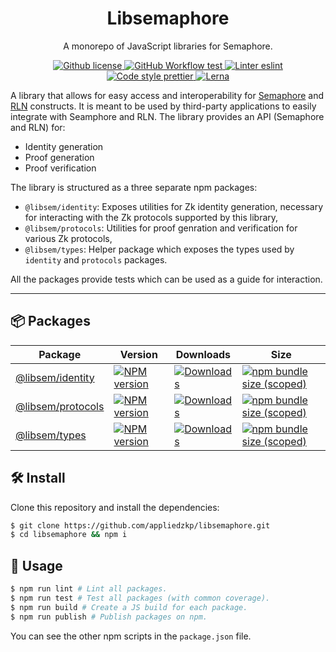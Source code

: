 <p align="center">
    <h1 align="center">
        Libsemaphore
    </h1>
    <p align="center">A monorepo of JavaScript libraries for Semaphore.</p>
</p>

<p align="center">
    <a href="https://github.com/appliedzkp/libsemaphore/blob/master/LICENSE">
        <img alt="Github license" src="https://img.shields.io/github/license/appliedzkp/libsemaphore.svg?style=flat-square">
    </a>
    <a href="https://github.com/appliedzkp/libsemaphore/actions?query=workflow%3Atest">
        <img alt="GitHub Workflow test" src="https://img.shields.io/github/workflow/status/appliedzkp/libsemaphore/test?label=test&style=flat-square&logo=github">
    </a>
    <a href="https://eslint.org/">
        <img alt="Linter eslint" src="https://img.shields.io/badge/linter-eslint-8080f2?style=flat-square&logo=eslint">
    </a>
    <a href="https://prettier.io/">
        <img alt="Code style prettier" src="https://img.shields.io/badge/code%20style-prettier-f8bc45?style=flat-square&logo=prettier">
    </a>
    <a href="https://lerna.js.org/">
        <img alt="Lerna" src="https://img.shields.io/badge/maintained%20with-lerna-8f6899.svg?style=flat-square">
    </a>
</p>

A library that allows for easy access and interoperability for [Semaphore](https://semaphore.appliedzkp.org/) and [RLN](https://medium.com/privacy-scaling-explorations/rate-limiting-nullifier-a-spam-protection-mechanism-for-anonymous-environments-bbe4006a57d) constructs. It is meant to be used by third-party applications to easily integrate with Seamphore and RLN. The library provides an API (Semaphore and RLN) for:

- Identity generation
- Proof generation
- Proof verification

The library is structured as a three separate npm packages:

- `@libsem/identity`: Exposes utilities for Zk identity generation, necessary for interacting with the Zk protocols supported by this library,
- `@libsem/protocols`: Utilities for proof genration and verification for various Zk protocols,
- `@libsem/types`: Helper package which exposes the types used by `identity` and `protocols` packages.

All the packages provide tests which can be used as a guide for interaction.

---

## 📦 Packages

<table>
    <th>Package</th>
    <th>Version</th>
    <th>Downloads</th>
    <th>Size</th>
    <tbody>
        <tr>
            <td>
                <a href="https://github.com/appliedzkp/libsemaphore/tree/master/packages/identity">
                    @libsem/identity
                </a>
            </td>
            <td>
                <!-- NPM version -->
                <a href="https://npmjs.org/package/@libsem/identity">
                    <img src="https://img.shields.io/npm/v/@libsem/identity.svg?style=flat-square" alt="NPM version" />
                </a>
            </td>
            <td>
                <!-- Downloads -->
                <a href="https://npmjs.org/package/@libsem/identity">
                    <img src="https://img.shields.io/npm/dm/@libsem/identity.svg?style=flat-square" alt="Downloads" />
                </a>
            </td>
            <td>
                <!-- Size -->
                <a href="https://bundlephobia.com/package/@libsem/identity">
                    <img src="https://img.shields.io/bundlephobia/minzip/@libsem/identity" alt="npm bundle size (scoped)" />
                </a>
            </td>
        </tr>
        <tr>
            <td>
                <a href="https://github.com/appliedzkp/libsemaphore/tree/master/packages/protocols">
                    @libsem/protocols
                </a>
            </td>
            <td>
                <!-- NPM version -->
                <a href="https://npmjs.org/package/@libsem/protocols">
                    <img src="https://img.shields.io/npm/v/@libsem/protocols.svg?style=flat-square" alt="NPM version" />
                </a>
            </td>
            <td>
                <!-- Downloads -->
                <a href="https://npmjs.org/package/@libsem/protocols">
                    <img src="https://img.shields.io/npm/dm/@libsem/protocols.svg?style=flat-square" alt="Downloads" />
                </a>
            </td>
            <td>
                <!-- Size -->
                <a href="https://bundlephobia.com/package/@libsem/protocols">
                    <img src="https://img.shields.io/bundlephobia/minzip/@libsem/protocols" alt="npm bundle size (scoped)" />
                </a>
            </td>
        </tr>
        <tr>
            <td>
                <a href="https://github.com/appliedzkp/libsemaphore/tree/master/packages/types">
                    @libsem/types
                </a>
            </td>
            <td>
                <!-- NPM version -->
                <a href="https://npmjs.org/package/@libsem/types">
                    <img src="https://img.shields.io/npm/v/@libsem/types.svg?style=flat-square" alt="NPM version" />
                </a>
            </td>
            <td>
                <!-- Downloads -->
                <a href="https://npmjs.org/package/@libsem/types">
                    <img src="https://img.shields.io/npm/dm/@libsem/types.svg?style=flat-square" alt="Downloads" />
                </a>
            </td>
            <td>
                <!-- Size -->
                <a href="https://bundlephobia.com/package/@libsem/types">
                    <img src="https://img.shields.io/bundlephobia/minzip/@libsem/types" alt="npm bundle size (scoped)" />
                </a>
            </td>
        </tr>
    <tbody>
</table>

## 🛠 Install

Clone this repository and install the dependencies:

```bash
$ git clone https://github.com/appliedzkp/libsemaphore.git
$ cd libsemaphore && npm i
```

## 📜 Usage

```bash
$ npm run lint # Lint all packages.
$ npm run test # Test all packages (with common coverage).
$ npm run build # Create a JS build for each package.
$ npm run publish # Publish packages on npm.
```

You can see the other npm scripts in the `package.json` file.

